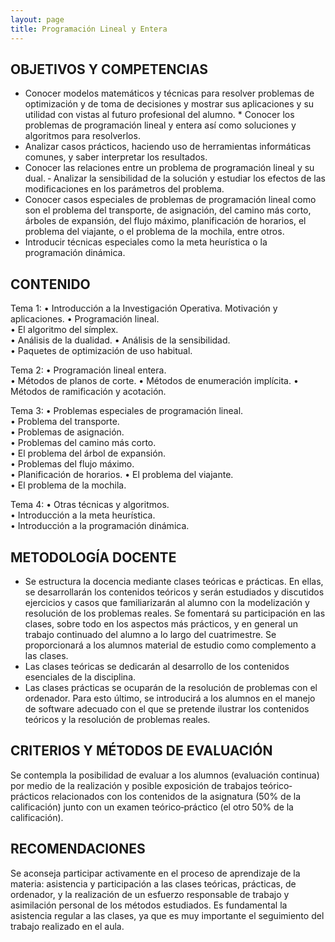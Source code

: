 ```yaml
---
layout: page
title: Programación Lineal y Entera
---
```


## OBJETIVOS Y COMPETENCIAS

* Conocer modelos matemáticos y técnicas para resolver problemas de optimización y de toma de decisiones y mostrar sus aplicaciones y su utilidad con vistas al futuro profesional del alumno. * Conocer los problemas de programación lineal y entera así como soluciones y algoritmos para resolverlos. 
* Analizar casos prácticos, haciendo uso de herramientas informáticas comunes, y saber interpretar los resultados.   
* Conocer las relaciones entre un problema de programación lineal y su dual. ‐ Analizar la sensibilidad de la solución y estudiar los efectos de las modificaciones en los parámetros del problema.   
* Conocer casos especiales de problemas de programación lineal como son el problema del transporte, de asignación, del camino más corto, árboles de expansión, del flujo máximo, planificación de horarios, el problema del viajante, o el problema de la mochila, entre otros. 
* Introducir técnicas especiales como la meta heurística o la programación dinámica.

## CONTENIDO

Tema 1:
• Introducción a la Investigación Operativa. Motivación y aplicaciones. 
• Programación lineal.   
• El algoritmo del símplex.   
• Análisis de la dualidad. 
• Análisis de la sensibilidad.   
• Paquetes de optimización de uso habitual.   

Tema 2: 
• Programación lineal entera.   
• Métodos de planos de corte. 
• Métodos de enumeración implícita. 
• Métodos de ramificación y acotación.   

Tema 3: 
• Problemas especiales de programación lineal.   
• Problema del transporte.   
• Problemas de asignación.   
• Problemas del camino más corto.   
• El problema del árbol de expansión.   
• Problemas del flujo máximo.   
• Planificación de horarios. 
• El problema del viajante.   
• El problema de la mochila. 

Tema 4: 
• Otras técnicas y algoritmos.   
• Introducción a la meta heurística.   
• Introducción a la programación dinámica.

## METODOLOGÍA DOCENTE

* Se estructura la docencia mediante clases teóricas e prácticas. En ellas, se desarrollarán los contenidos teóricos y serán estudiados y discutidos ejercicios y casos que familiarizarán al alumno con la modelización y resolución de los problemas reales. Se fomentará su participación en las clases, sobre todo en los aspectos más prácticos, y en general un trabajo continuado del alumno a lo largo del cuatrimestre. Se proporcionará a los alumnos material de estudio como complemento a las clases.   
* Las clases teóricas se dedicarán al desarrollo de los contenidos esenciales de la disciplina. 
* Las clases prácticas se ocuparán de la resolución de problemas con el ordenador. Para esto último, se introducirá a los alumnos en el manejo de software adecuado con el que se pretende ilustrar los contenidos teóricos y la resolución de problemas reales.

## CRITERIOS Y MÉTODOS DE EVALUACIÓN

Se contempla la posibilidad de evaluar a los alumnos (evaluación continua) por medio de la realización y posible exposición de trabajos teórico‐prácticos relacionados con los contenidos de la asignatura (50% de la calificación) junto con un examen teórico‐práctico (el otro 50% de la calificación). 

## RECOMENDACIONES

Se aconseja participar activamente en el proceso de aprendizaje de la materia: asistencia y participación a las clases teóricas, prácticas, de ordenador, y la realización de un esfuerzo responsable de trabajo y asimilación personal de los métodos estudiados.
Es fundamental la asistencia regular a las clases, ya que es muy importante el seguimiento del trabajo realizado en el aula.
